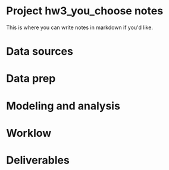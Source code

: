# Project hw3_you_choose notes

 
This is where you can write notes in markdown if you'd like.

# Data sources


# Data prep


# Modeling and analysis


# Worklow


# Deliverables
